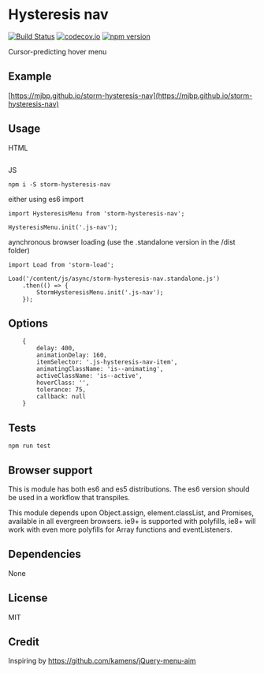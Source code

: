 # Hysteresis nav

[![Build Status](https://travis-ci.org/mjbp/storm-hysteresis-nav.svg?branch=master)](https://travis-ci.org/mjbp/storm-hysteresis-nav)
[![codecov.io](http://codecov.io/github/mjbp/storm-hysteresis-nav/coverage.svg?branch=master)](http://codecov.io/github/mjbp/storm-hysteresis-nav?branch=master)
[![npm version](https://badge.fury.io/js/storm-hysteresis-nav.svg)](https://badge.fury.io/js/storm-hysteresis-nav)

Cursor-predicting hover menu

## Example
[https://mjbp.github.io/storm-hysteresis-nav](https://mjbp.github.io/storm-hysteresis-nav)
    

## Usage
HTML
```

```

JS
```
npm i -S storm-hysteresis-nav
```
either using es6 import
```
import HysteresisMenu from 'storm-hysteresis-nav';

HysteresisMenu.init('.js-nav');
```
aynchronous browser loading (use the .standalone version in the /dist folder)
```
import Load from 'storm-load';

Load('/content/js/async/storm-hysteresis-nav.standalone.js')
    .then(() => {
        StormHysteresisMenu.init('.js-nav');
    });
```

## Options
```
    {
        delay: 400,
        animationDelay: 160,
        itemSelector: '.js-hysteresis-nav-item',
        animatingClassName: 'is--animating',
        activeClassName: 'is--active',
        hoverClass: '',
        tolerance: 75,
        callback: null
    }
```

## Tests
```
npm run test
```

## Browser support
This is module has both es6 and es5 distributions. The es6 version should be used in a workflow that transpiles.

This module depends upon Object.assign, element.classList, and Promises, available in all evergreen browsers. ie9+ is supported with polyfills, ie8+ will work with even more polyfills for Array functions and eventListeners.

## Dependencies
None

## License
MIT

## Credit
Inspiring by https://github.com/kamens/jQuery-menu-aim